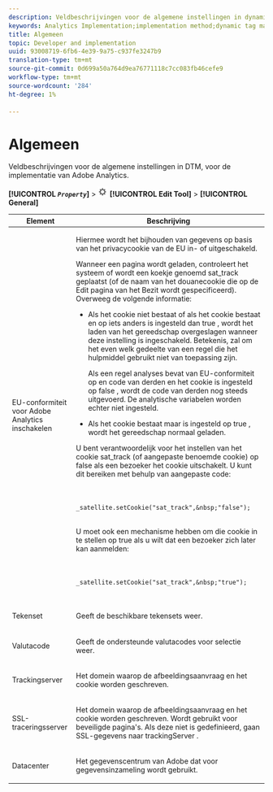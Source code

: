 ```yaml
---
description: Veldbeschrijvingen voor de algemene instellingen in dynamisch tagbeheer voor de implementatie van Adobe Analytics.
keywords: Analytics Implementation;implementation method;dynamic tag management;dtm;general settings;eu compliance;character set;currency code;tracking server;ssl tracking server
title: Algemeen
topic: Developer and implementation
uuid: 93008719-6fb6-4e39-9a75-c937fe3247b9
translation-type: tm+mt
source-git-commit: 0d699a50a764d9ea76771118c7cc083fb46cefe9
workflow-type: tm+mt
source-wordcount: '284'
ht-degree: 1%

---
```



# Algemeen

Veldbeschrijvingen voor de algemene instellingen in DTM, voor de implementatie van Adobe Analytics.

**[!UICONTROL *`Property`*]** > ![](assets/settings_gear.png) **[!UICONTROL Edit Tool]** > **[!UICONTROL General]**

<table id="table_DD8DA303698041D296DD5DB080AF7971"> 
 <thead> 
  <tr> 
   <th colname="col1" class="entry"> Element </th> 
   <th colname="col2" class="entry"> Beschrijving </th> 
  </tr> 
 </thead>
 <tbody> 
  <tr> 
   <td colname="col1"> <p>EU-conformiteit voor <span class="keyword"> Adobe Analytics inschakelen </span> </p> </td> 
   <td colname="col2"> <p> Hiermee wordt het bijhouden van gegevens op basis van het privacycookie van de EU in- of uitgeschakeld. </p> <p>Wanneer een pagina wordt geladen, controleert het systeem of wordt een koekje genoemd <span class="filepath"> sat_track </span> geplaatst (of de naam van het douanecookie die op de <span class="wintitle"> </span> Edit pagina van het Bezit wordt gespecificeerd). Overweeg de volgende informatie: </p> 
    <ul id="ul_42A6D728F0BC4FBABB0069EFB66DCB01"> 
     <li id="li_227CB14326344AA3980F20C7EACF2AD2"> <p> Als het cookie niet bestaat of als het cookie bestaat en op iets anders is ingesteld dan <span class="term"> true </span>, wordt het laden van het gereedschap overgeslagen wanneer deze instelling is ingeschakeld. Betekenis, zal om het even welk gedeelte van een regel die het hulpmiddel gebruikt niet van toepassing zijn. </p> <p>Als een regel analyses bevat van EU-conformiteit op en code van derden en het cookie is ingesteld op <span class="term"> false </span>, wordt de code van derden nog steeds uitgevoerd. De analytische variabelen worden echter niet ingesteld. </p> </li> 
     <li id="li_1E74E02D7E4646ACA86D862A1D3C6679"> Als het cookie bestaat maar is ingesteld op <span class="term"> true </span>, wordt het gereedschap normaal geladen. </li> 
    </ul> <p>U bent verantwoordelijk voor het instellen van het cookie <span class="filepath"> sat_track </span> (of aangepaste benoemde cookie) op <span class="term"> false </span> als een bezoeker het cookie uitschakelt. U kunt dit bereiken met behulp van aangepaste code: </p> <p> 
     <code>
       _satellite.setCookie("sat_track",&amp;nbsp;"false"); 
     </code> </p> <p> U moet ook een mechanisme hebben om die cookie in te stellen op <span class="term"> true </span> als u wilt dat een bezoeker zich later kan aanmelden: </p> <p> 
     <code>
       _satellite.setCookie("sat_track",&amp;nbsp;"true"); 
     </code> </p> </td> 
  </tr> 
  <tr> 
   <td colname="col1"> <p>Tekenset </p> </td> 
   <td colname="col2"> <p>Geeft de beschikbare tekensets weer. </p> </td> 
  </tr> 
  <tr> 
   <td colname="col1"> <p>Valutacode </p> </td> 
   <td colname="col2"> <p>Geeft de ondersteunde valutacodes voor selectie weer. </p> </td> 
  </tr> 
  <tr> 
   <td colname="col1"> <p>Trackingserver </p> </td> 
   <td colname="col2"> <p>Het domein waarop de afbeeldingsaanvraag en het cookie worden geschreven. </p> </td> 
  </tr> 
  <tr> 
   <td colname="col1"> <p>SSL-traceringsserver </p> </td> 
   <td colname="col2"> <p>Het domein waarop de afbeeldingsaanvraag en het cookie worden geschreven. Wordt gebruikt voor beveiligde pagina's. Als deze niet is gedefinieerd, gaan SSL-gegevens naar <span class="term"> trackingServer </span>. </p> </td> 
  </tr> 
  <tr> 
   <td colname="col1"> <p>Datacenter </p> </td> 
   <td colname="col2"> <p>Het gegevenscentrum van Adobe dat voor gegevensinzameling wordt gebruikt. </p> </td> 
  </tr> 
 </tbody> 
</table>


